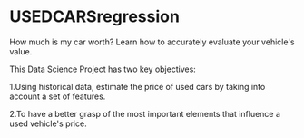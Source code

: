 # USEDCARSregression
How much is my car worth? Learn how to accurately evaluate your vehicle's value.

This Data Science Project has two key objectives:



1.Using historical data, estimate the price of used cars by taking into account a set of features.

2.To have a better grasp of the most important elements that influence a used vehicle's price.
